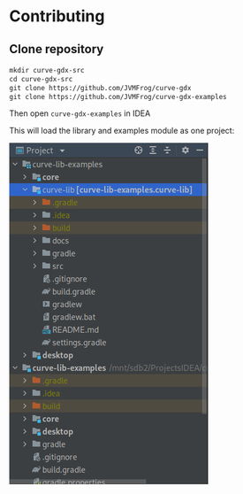 # Contributing

## Clone repository

```shell
mkdir curve-gdx-src
cd curve-gdx-src
git clone https://github.com/JVMFrog/curve-gdx
git clone https://github.com/JVMFrog/curve-gdx-examples
```

Then open `curve-gdx-examples` in IDEA

This will load the library and examples module as one project:

<img alt="project.png" src="project.png" align=left/>
